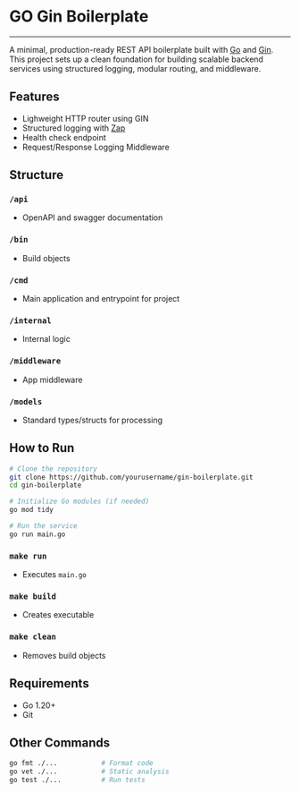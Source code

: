 # GO Gin Boilerplate
---
A minimal, production-ready REST API boilerplate built with [Go](https://golang.org) and [Gin](https://github.com/gin-gonic/gin). This project sets up a clean foundation for building scalable backend services using structured logging, modular routing, and middleware.

## Features
- Lighweight HTTP router using GIN
- Structured logging with [Zap](https://github.com/uber-go/zap)
- Health check endpoint
- Request/Response Logging Middleware

## Structure
### `/api`
- OpenAPI and swagger documentation

### `/bin`
- Build objects

### `/cmd`
- Main application and entrypoint for project

### `/internal`
- Internal logic

### `/middleware`
- App middleware

### `/models`
- Standard types/structs for processing

## How to Run
```bash
# Clone the repository
git clone https://github.com/yourusername/gin-boilerplate.git
cd gin-boilerplate

# Initialize Go modules (if needed)
go mod tidy

# Run the service
go run main.go
```

### `make run`
- Executes `main.go`
### `make build`
- Creates executable
### `make clean`
- Removes build objects

## Requirements

- Go 1.20+
- Git

## Other Commands
```bash
go fmt ./...           # Format code
go vet ./...           # Static analysis
go test ./...          # Run tests
```